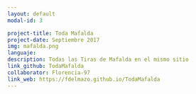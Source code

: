 ```yaml
---
layout: default
modal-id: 3

project-title: Toda Mafalda
project-date: Septiembre 2017
img: mafalda.png
languaje:
description: Todas las Tiras de Mafalda en el mismo sitio
link_github: TodaMafalda
collaborator: Florencia-97
link_web: https://fdelmazo.github.io/TodaMafalda
---
```

